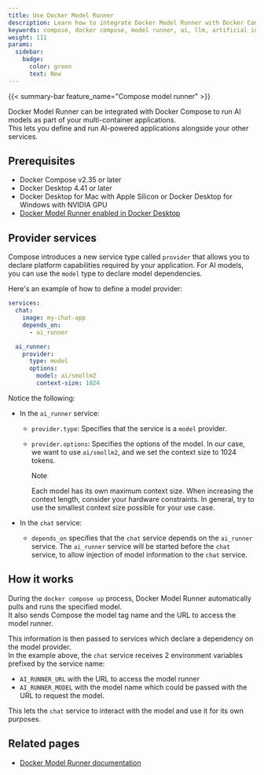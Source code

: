 ```yaml
---
title: Use Docker Model Runner
description: Learn how to integrate Docker Model Runner with Docker Compose to build AI-powered applications
keywords: compose, docker compose, model runner, ai, llm, artificial intelligence, machine learning
weight: 111
params:
  sidebar:
    badge:
      color: green
      text: New
---
```


{{< summary-bar feature_name="Compose model runner" >}}

Docker Model Runner can be integrated with Docker Compose to run AI models as part of your multi-container applications.  
This lets you define and run AI-powered applications alongside your other services.

## Prerequisites

- Docker Compose v2.35 or later
- Docker Desktop 4.41 or later 
- Docker Desktop for Mac with Apple Silicon or Docker Desktop for Windows with NVIDIA GPU
- [Docker Model Runner enabled in Docker Desktop](/manuals/ai/model-runner.md#enable-docker-model-runner)

## Provider services

Compose introduces a new service type called `provider` that allows you to declare platform capabilities required by your application. For AI models, you can use the `model` type to declare model dependencies.

Here's an example of how to define a model provider:

```yaml
services:
  chat:
    image: my-chat-app
    depends_on:
      - ai_runner

  ai_runner:
    provider:
      type: model
      options:
        model: ai/smollm2
        context-size: 1024
```

Notice the following:

- In the `ai_runner` service:

  - `provider.type`: Specifies that the service is a `model` provider.
  - `provider.options`: Specifies the options of the model. In our case, we want to use
    `ai/smollm2`, and we set the context size to 1024 tokens.

     > [!NOTE]
     > Each model has its own maximum context size. When increasing the context length,
     > consider your hardware constraints. In general, try to use the smallest context size
     > possible for your use case.
   
- In the `chat` service:
   
  -  `depends_on` specifies that the `chat` service depends on the `ai_runner` service. The
     `ai_runner` service will be started before the `chat` service, to allow injection of model information to the `chat` service.
   
## How it works

During the `docker compose up` process, Docker Model Runner automatically pulls and runs the specified model.  
It also sends Compose the model tag name and the URL to access the model runner.

This information is then passed to services which declare a dependency on the model provider.  
In the example above, the `chat` service receives 2 environment variables prefixed by the service name:
 - `AI_RUNNER_URL` with the URL to access the model runner
 - `AI_RUNNER_MODEL` with the model name which could be passed with the URL to request the model.

This lets the `chat` service to interact with the model and use it for its own purposes.

## Related pages

- [Docker Model Runner documentation](/manuals/ai/model-runner.md)
